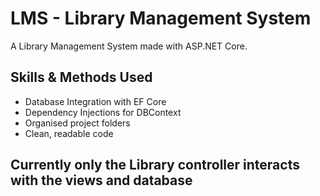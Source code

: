 # LMS - Library Management System

A Library Management System made with ASP.NET Core.

## Skills & Methods Used
- Database Integration with EF Core
- Dependency Injections for DBContext
- Organised project folders
- Clean, readable code

## Currently only the Library controller interacts with the views and database
